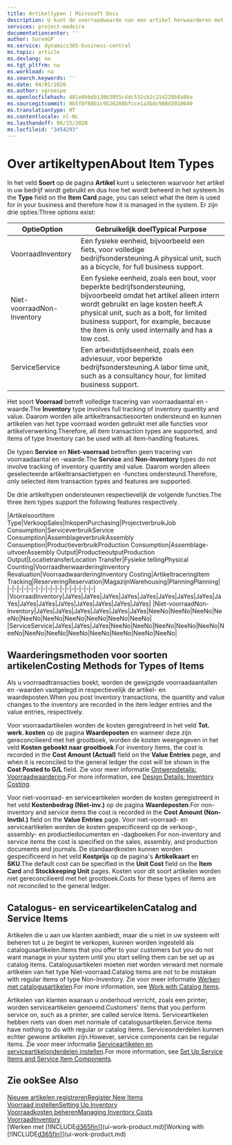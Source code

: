 ```yaml
---
title: Artikeltypen | Microsoft Docs
description: U kunt de voorraadwaarde van een artikel herwaarderen met de waarderingsmethoden FIFO of Gemiddeld, bijvoorbeeld als de kosten van een artikel veranderen om andere redenen dan transacties.
services: project-madeira
documentationcenter: ''
author: SorenGP
ms.service: dynamics365-business-central
ms.topic: article
ms.devlang: na
ms.tgt_pltfrm: na
ms.workload: na
ms.search.keywords: ''
ms.date: 04/01/2020
ms.author: sgroespe
ms.openlocfilehash: 481e8bbdb13863055c4dc532cb2c214228b8a8ba
ms.sourcegitcommit: 0b5f8f68b1c9526288bfcce1a3bdc988d2910040
ms.translationtype: HT
ms.contentlocale: nl-NL
ms.lasthandoff: 06/15/2020
ms.locfileid: "3454293"
---
```

# <a name="about-item-types"></a><span data-ttu-id="3e6a0-103">Over artikeltypen</span><span class="sxs-lookup"><span data-stu-id="3e6a0-103">About Item Types</span></span>
<span data-ttu-id="3e6a0-104">In het veld **Soort** op de pagina **Artikel** kunt u selecteren waarvoor het artikel in uw bedrijf wordt gebruikt en dus hoe het wordt beheerd in het systeem.</span><span class="sxs-lookup"><span data-stu-id="3e6a0-104">In the **Type** field on the **Item Card** page, you can select what the item is used for in your business and therefore how it is managed in the system.</span></span> <span data-ttu-id="3e6a0-105">Er zijn drie opties:</span><span class="sxs-lookup"><span data-stu-id="3e6a0-105">Three options exist:</span></span>

|<span data-ttu-id="3e6a0-106">Optie</span><span class="sxs-lookup"><span data-stu-id="3e6a0-106">Option</span></span>|<span data-ttu-id="3e6a0-107">Gebruikelijk doel</span><span class="sxs-lookup"><span data-stu-id="3e6a0-107">Typical Purpose</span></span>|
|------|-----------|
|<span data-ttu-id="3e6a0-108">Voorraad</span><span class="sxs-lookup"><span data-stu-id="3e6a0-108">Inventory</span></span>|<span data-ttu-id="3e6a0-109">Een fysieke eenheid, bijvoorbeeld een fiets, voor volledige bedrijfsondersteuning.</span><span class="sxs-lookup"><span data-stu-id="3e6a0-109">A physical unit, such as a bicycle, for full business support.</span></span>|
|<span data-ttu-id="3e6a0-110">Niet-voorraad</span><span class="sxs-lookup"><span data-stu-id="3e6a0-110">Non-Inventory</span></span>|<span data-ttu-id="3e6a0-111">Een fysieke eenheid, zoals een bout, voor beperkte bedrijfsondersteuning, bijvoorbeeld omdat het artikel alleen intern wordt gebruikt en lage kosten heeft.</span><span class="sxs-lookup"><span data-stu-id="3e6a0-111">A physical unit, such as a bolt, for limited business support, for example, because the item is only used internally and has a low cost.</span></span>|
|<span data-ttu-id="3e6a0-112">Service</span><span class="sxs-lookup"><span data-stu-id="3e6a0-112">Service</span></span>|<span data-ttu-id="3e6a0-113">Een arbeidstijdseenheid, zoals een adviesuur, voor beperkte bedrijfsondersteuning.</span><span class="sxs-lookup"><span data-stu-id="3e6a0-113">A labor time unit, such as a consultancy hour, for limited business support.</span></span>|

<span data-ttu-id="3e6a0-114">Het soort **Voorraad** betreft volledige tracering van voorraadaantal en -waarde.</span><span class="sxs-lookup"><span data-stu-id="3e6a0-114">The **Inventory** type involves full tracking of inventory quantity and value.</span></span> <span data-ttu-id="3e6a0-115">Daarom worden alle artikeltransactiesoorten ondersteund en kunnen artikelen van het type voorraad worden gebruikt met alle functies voor artikelverwerking.</span><span class="sxs-lookup"><span data-stu-id="3e6a0-115">Therefore, all item transaction types are supported, and items of type Inventory can be used with all item-handling features.</span></span>

<span data-ttu-id="3e6a0-116">De typen **Service** en **Niet-voorraad** betreffen geen tracering van voorraadaantal en -waarde.</span><span class="sxs-lookup"><span data-stu-id="3e6a0-116">The **Service** and **Non-Inventory** types do not involve tracking of inventory quantity and value.</span></span> <span data-ttu-id="3e6a0-117">Daarom worden alleen geselecteerde artikeltransactietypen en -functies ondersteund.</span><span class="sxs-lookup"><span data-stu-id="3e6a0-117">Therefore, only selected item transaction types and features are supported.</span></span>

<span data-ttu-id="3e6a0-118">De drie artikeltypen ondersteunen respectievelijk de volgende functies.</span><span class="sxs-lookup"><span data-stu-id="3e6a0-118">The three item types support the following features respectively.</span></span>

|<span data-ttu-id="3e6a0-119">Artikelsoort</span><span class="sxs-lookup"><span data-stu-id="3e6a0-119">Item Type</span></span>|<span data-ttu-id="3e6a0-120">Verkoop</span><span class="sxs-lookup"><span data-stu-id="3e6a0-120">Sales</span></span>|<span data-ttu-id="3e6a0-121">Inkopen</span><span class="sxs-lookup"><span data-stu-id="3e6a0-121">Purchasing</span></span>|<span data-ttu-id="3e6a0-122">Projectverbruik</span><span class="sxs-lookup"><span data-stu-id="3e6a0-122">Job Consumption</span></span>|<span data-ttu-id="3e6a0-123">Serviceverbruik</span><span class="sxs-lookup"><span data-stu-id="3e6a0-123">Service Consumption</span></span>|<span data-ttu-id="3e6a0-124">Assemblageverbruik</span><span class="sxs-lookup"><span data-stu-id="3e6a0-124">Assembly Consumption</span></span>|<span data-ttu-id="3e6a0-125">Productieverbruik</span><span class="sxs-lookup"><span data-stu-id="3e6a0-125">Production Consumption</span></span>|<span data-ttu-id="3e6a0-126">Assemblage-uitvoer</span><span class="sxs-lookup"><span data-stu-id="3e6a0-126">Assembly Output</span></span>|<span data-ttu-id="3e6a0-127">Productieoutput</span><span class="sxs-lookup"><span data-stu-id="3e6a0-127">Production Output</span></span>|<span data-ttu-id="3e6a0-128">Locatietransfer</span><span class="sxs-lookup"><span data-stu-id="3e6a0-128">Location Transfer</span></span>|<span data-ttu-id="3e6a0-129">Fysieke telling</span><span class="sxs-lookup"><span data-stu-id="3e6a0-129">Physical Counting</span></span>|<span data-ttu-id="3e6a0-130">Voorraadherwaardering</span><span class="sxs-lookup"><span data-stu-id="3e6a0-130">Inventory Revaluation</span></span>|<span data-ttu-id="3e6a0-131">Voorraadwaardering</span><span class="sxs-lookup"><span data-stu-id="3e6a0-131">Inventory Costing</span></span>|<span data-ttu-id="3e6a0-132">Artikeltracering</span><span class="sxs-lookup"><span data-stu-id="3e6a0-132">Item Tracking</span></span>|<span data-ttu-id="3e6a0-133">Reservering</span><span class="sxs-lookup"><span data-stu-id="3e6a0-133">Reservation</span></span>|<span data-ttu-id="3e6a0-134">Magazijn</span><span class="sxs-lookup"><span data-stu-id="3e6a0-134">Warehousing</span></span>|<span data-ttu-id="3e6a0-135">Planning</span><span class="sxs-lookup"><span data-stu-id="3e6a0-135">Planning</span></span>|
|-|-|-|-|-|-|-|-|-|-|-|-|-|-|-|-|-|-|
|<span data-ttu-id="3e6a0-136">Voorraad</span><span class="sxs-lookup"><span data-stu-id="3e6a0-136">Inventory</span></span>|<span data-ttu-id="3e6a0-137">Ja</span><span class="sxs-lookup"><span data-stu-id="3e6a0-137">Yes</span></span>|<span data-ttu-id="3e6a0-138">Ja</span><span class="sxs-lookup"><span data-stu-id="3e6a0-138">Yes</span></span>|<span data-ttu-id="3e6a0-139">Ja</span><span class="sxs-lookup"><span data-stu-id="3e6a0-139">Yes</span></span>|<span data-ttu-id="3e6a0-140">Ja</span><span class="sxs-lookup"><span data-stu-id="3e6a0-140">Yes</span></span>|<span data-ttu-id="3e6a0-141">Ja</span><span class="sxs-lookup"><span data-stu-id="3e6a0-141">Yes</span></span>|<span data-ttu-id="3e6a0-142">Ja</span><span class="sxs-lookup"><span data-stu-id="3e6a0-142">Yes</span></span>|<span data-ttu-id="3e6a0-143">Ja</span><span class="sxs-lookup"><span data-stu-id="3e6a0-143">Yes</span></span>|<span data-ttu-id="3e6a0-144">Ja</span><span class="sxs-lookup"><span data-stu-id="3e6a0-144">Yes</span></span>|<span data-ttu-id="3e6a0-145">Ja</span><span class="sxs-lookup"><span data-stu-id="3e6a0-145">Yes</span></span>|<span data-ttu-id="3e6a0-146">Ja</span><span class="sxs-lookup"><span data-stu-id="3e6a0-146">Yes</span></span>|<span data-ttu-id="3e6a0-147">Ja</span><span class="sxs-lookup"><span data-stu-id="3e6a0-147">Yes</span></span>|<span data-ttu-id="3e6a0-148">Ja</span><span class="sxs-lookup"><span data-stu-id="3e6a0-148">Yes</span></span>|<span data-ttu-id="3e6a0-149">Ja</span><span class="sxs-lookup"><span data-stu-id="3e6a0-149">Yes</span></span>|<span data-ttu-id="3e6a0-150">Ja</span><span class="sxs-lookup"><span data-stu-id="3e6a0-150">Yes</span></span>|<span data-ttu-id="3e6a0-151">Ja</span><span class="sxs-lookup"><span data-stu-id="3e6a0-151">Yes</span></span>|<span data-ttu-id="3e6a0-152">Ja</span><span class="sxs-lookup"><span data-stu-id="3e6a0-152">Yes</span></span>|
|<span data-ttu-id="3e6a0-153">Niet-voorraad</span><span class="sxs-lookup"><span data-stu-id="3e6a0-153">Non-Inventory</span></span>|<span data-ttu-id="3e6a0-154">Ja</span><span class="sxs-lookup"><span data-stu-id="3e6a0-154">Yes</span></span>|<span data-ttu-id="3e6a0-155">Ja</span><span class="sxs-lookup"><span data-stu-id="3e6a0-155">Yes</span></span>|<span data-ttu-id="3e6a0-156">Ja</span><span class="sxs-lookup"><span data-stu-id="3e6a0-156">Yes</span></span>|<span data-ttu-id="3e6a0-157">Ja</span><span class="sxs-lookup"><span data-stu-id="3e6a0-157">Yes</span></span>|<span data-ttu-id="3e6a0-158">Ja</span><span class="sxs-lookup"><span data-stu-id="3e6a0-158">Yes</span></span>|<span data-ttu-id="3e6a0-159">Ja</span><span class="sxs-lookup"><span data-stu-id="3e6a0-159">Yes</span></span>|<span data-ttu-id="3e6a0-160">Nee</span><span class="sxs-lookup"><span data-stu-id="3e6a0-160">No</span></span>|<span data-ttu-id="3e6a0-161">Nee</span><span class="sxs-lookup"><span data-stu-id="3e6a0-161">No</span></span>|<span data-ttu-id="3e6a0-162">Nee</span><span class="sxs-lookup"><span data-stu-id="3e6a0-162">No</span></span>|<span data-ttu-id="3e6a0-163">Nee</span><span class="sxs-lookup"><span data-stu-id="3e6a0-163">No</span></span>|<span data-ttu-id="3e6a0-164">Nee</span><span class="sxs-lookup"><span data-stu-id="3e6a0-164">No</span></span>|<span data-ttu-id="3e6a0-165">Nee</span><span class="sxs-lookup"><span data-stu-id="3e6a0-165">No</span></span>|<span data-ttu-id="3e6a0-166">Nee</span><span class="sxs-lookup"><span data-stu-id="3e6a0-166">No</span></span>|<span data-ttu-id="3e6a0-167">Nee</span><span class="sxs-lookup"><span data-stu-id="3e6a0-167">No</span></span>|<span data-ttu-id="3e6a0-168">Nee</span><span class="sxs-lookup"><span data-stu-id="3e6a0-168">No</span></span>|<span data-ttu-id="3e6a0-169">Nee</span><span class="sxs-lookup"><span data-stu-id="3e6a0-169">No</span></span>|
|<span data-ttu-id="3e6a0-170">Service</span><span class="sxs-lookup"><span data-stu-id="3e6a0-170">Service</span></span>|<span data-ttu-id="3e6a0-171">Ja</span><span class="sxs-lookup"><span data-stu-id="3e6a0-171">Yes</span></span>|<span data-ttu-id="3e6a0-172">Ja</span><span class="sxs-lookup"><span data-stu-id="3e6a0-172">Yes</span></span>|<span data-ttu-id="3e6a0-173">Ja</span><span class="sxs-lookup"><span data-stu-id="3e6a0-173">Yes</span></span>|<span data-ttu-id="3e6a0-174">Nee</span><span class="sxs-lookup"><span data-stu-id="3e6a0-174">No</span></span>|<span data-ttu-id="3e6a0-175">Nee</span><span class="sxs-lookup"><span data-stu-id="3e6a0-175">No</span></span>|<span data-ttu-id="3e6a0-176">Nee</span><span class="sxs-lookup"><span data-stu-id="3e6a0-176">No</span></span>|<span data-ttu-id="3e6a0-177">Nee</span><span class="sxs-lookup"><span data-stu-id="3e6a0-177">No</span></span>|<span data-ttu-id="3e6a0-178">Nee</span><span class="sxs-lookup"><span data-stu-id="3e6a0-178">No</span></span>|<span data-ttu-id="3e6a0-179">Nee</span><span class="sxs-lookup"><span data-stu-id="3e6a0-179">No</span></span>|<span data-ttu-id="3e6a0-180">Nee</span><span class="sxs-lookup"><span data-stu-id="3e6a0-180">No</span></span>|<span data-ttu-id="3e6a0-181">Nee</span><span class="sxs-lookup"><span data-stu-id="3e6a0-181">No</span></span>|<span data-ttu-id="3e6a0-182">Nee</span><span class="sxs-lookup"><span data-stu-id="3e6a0-182">No</span></span>|<span data-ttu-id="3e6a0-183">Nee</span><span class="sxs-lookup"><span data-stu-id="3e6a0-183">No</span></span>|<span data-ttu-id="3e6a0-184">Nee</span><span class="sxs-lookup"><span data-stu-id="3e6a0-184">No</span></span>|<span data-ttu-id="3e6a0-185">Nee</span><span class="sxs-lookup"><span data-stu-id="3e6a0-185">No</span></span>|<span data-ttu-id="3e6a0-186">Nee</span><span class="sxs-lookup"><span data-stu-id="3e6a0-186">No</span></span>|

## <a name="costing-methods-for-types-of-items"></a><span data-ttu-id="3e6a0-187">Waarderingsmethoden voor soorten artikelen</span><span class="sxs-lookup"><span data-stu-id="3e6a0-187">Costing Methods for Types of Items</span></span>
<span data-ttu-id="3e6a0-188">Als u voorraadtransacties boekt, worden de gewijzigde voorraadaantallen en -waarden vastgelegd in respectievelijk de artikel- en waardeposten.</span><span class="sxs-lookup"><span data-stu-id="3e6a0-188">When you post inventory transactions, the quantity and value changes to the inventory are recorded in the item ledger entries and the value entries, respectively.</span></span> 

<span data-ttu-id="3e6a0-189">Voor voorraadartikelen worden de kosten geregistreerd in het veld **Tot. werk. kosten** op de pagina **Waardeposten** en wanneer deze zijn gereconcilieerd met het grootboek, worden de kosten weergegeven in het veld **Kosten geboekt naar grootboek**.</span><span class="sxs-lookup"><span data-stu-id="3e6a0-189">For inventory items, the cost is recorded in the **Cost Amount (Actual)** field on the **Value Entries** page, and when it is reconciled to the general ledger the cost will be shown in the **Cost Posted to G/L** field.</span></span> <span data-ttu-id="3e6a0-190">Zie voor meer informatie [Ontwerpdetails: Voorraadwaardering](design-details-inventory-costing.md).</span><span class="sxs-lookup"><span data-stu-id="3e6a0-190">For more information, see [Design Details: Inventory Costing](design-details-inventory-costing.md).</span></span>

<span data-ttu-id="3e6a0-191">Voor niet-voorraad- en serviceartikelen worden de kosten geregistreerd in het veld **Kostenbedrag (Niet-inv.)** op de pagina **Waardeposten**.</span><span class="sxs-lookup"><span data-stu-id="3e6a0-191">For non-inventory and service items the cost is recorded in the **Cost Amount (Non-Invtbl.)** field on the **Value Entries** page.</span></span> <span data-ttu-id="3e6a0-192">Voor niet-voorraad- en serviceartikelen worden de kosten gespecificeerd op de verkoop-, assembly- en productiedocumenten en -dagboeken.</span><span class="sxs-lookup"><span data-stu-id="3e6a0-192">For non-inventory and service items the cost is specified on the sales, assembly, and production documents and journals.</span></span> <span data-ttu-id="3e6a0-193">De standaardkosten kunnen worden gespecificeerd in het veld **Kostprijs** op de pagina's **Artikelkaart** en **SKU**.</span><span class="sxs-lookup"><span data-stu-id="3e6a0-193">The default cost can be specified in the **Unit Cost** field on the **Item Card** and **Stockkeeping Unit** pages.</span></span> <span data-ttu-id="3e6a0-194">Kosten voor dit soort artikelen worden niet gereconcilieerd met het grootboek.</span><span class="sxs-lookup"><span data-stu-id="3e6a0-194">Costs for these types of items are not reconciled to the general ledger.</span></span> 

## <a name="catalog-and-service-items"></a><span data-ttu-id="3e6a0-195">Catalogus- en serviceartikelen</span><span class="sxs-lookup"><span data-stu-id="3e6a0-195">Catalog and Service Items</span></span>
<span data-ttu-id="3e6a0-196">Artikelen die u aan uw klanten aanbiedt, maar die u niet in uw systeem wilt beheren tot u ze begint te verkopen, kunnen worden ingesteld als catalogusartikelen.</span><span class="sxs-lookup"><span data-stu-id="3e6a0-196">Items that you offer to your customers but you do not want manage in your system until you start selling them can be set up as catalog items.</span></span> <span data-ttu-id="3e6a0-197">Catalogusartikelen moeten niet worden verward met normale artikelen van het type Niet-voorraad.</span><span class="sxs-lookup"><span data-stu-id="3e6a0-197">Catalog items are not to be mistaken with regular items of type Non-Inventory.</span></span> <span data-ttu-id="3e6a0-198">Zie voor meer informatie [Werken met catalogusartikelen](inventory-how-work-nonstock-items.md).</span><span class="sxs-lookup"><span data-stu-id="3e6a0-198">For more information, see [Work with Catalog Items](inventory-how-work-nonstock-items.md).</span></span>

<span data-ttu-id="3e6a0-199">Artikelen van klanten waaraan u onderhoud verricht, zoals een printer, worden serviceartikelen genoemd.</span><span class="sxs-lookup"><span data-stu-id="3e6a0-199">Customers' items that you perform service on, such as a printer, are called service items.</span></span> <span data-ttu-id="3e6a0-200">Serviceartikelen hebben niets van doen met normale of catalogusartikelen.</span><span class="sxs-lookup"><span data-stu-id="3e6a0-200">Service items have nothing to do with regular or catalog items.</span></span> <span data-ttu-id="3e6a0-201">Serviceonderdelen kunnen echter gewone artikelen zijn.</span><span class="sxs-lookup"><span data-stu-id="3e6a0-201">However, service components can be regular items.</span></span> <span data-ttu-id="3e6a0-202">Zie voor meer informatie [Serviceartikelen en serviceartikelonderdelen instellen](service-how-setup-service-items.md).</span><span class="sxs-lookup"><span data-stu-id="3e6a0-202">For more information, see [Set Up Service Items and Service Item Components](service-how-setup-service-items.md).</span></span>

## <a name="see-also"></a><span data-ttu-id="3e6a0-203">Zie ook</span><span class="sxs-lookup"><span data-stu-id="3e6a0-203">See Also</span></span>
[<span data-ttu-id="3e6a0-204">Nieuwe artikelen registreren</span><span class="sxs-lookup"><span data-stu-id="3e6a0-204">Register New Items</span></span>](inventory-how-register-new-items.md)  
[<span data-ttu-id="3e6a0-205">Voorraad instellen</span><span class="sxs-lookup"><span data-stu-id="3e6a0-205">Setting Up Inventory</span></span>](inventory-setup-inventory.md)  
[<span data-ttu-id="3e6a0-206">Voorraadkosten beheren</span><span class="sxs-lookup"><span data-stu-id="3e6a0-206">Managing Inventory Costs</span></span>](finance-manage-inventory-costs.md)  
[<span data-ttu-id="3e6a0-207">Voorraad</span><span class="sxs-lookup"><span data-stu-id="3e6a0-207">Inventory</span></span>](inventory-manage-inventory.md)  
<span data-ttu-id="3e6a0-208">[Werken met [!INCLUDE[d365fin](includes/d365fin_md.md)]](ui-work-product.md)</span><span class="sxs-lookup"><span data-stu-id="3e6a0-208">[Working with [!INCLUDE[d365fin](includes/d365fin_md.md)]](ui-work-product.md)</span></span>
